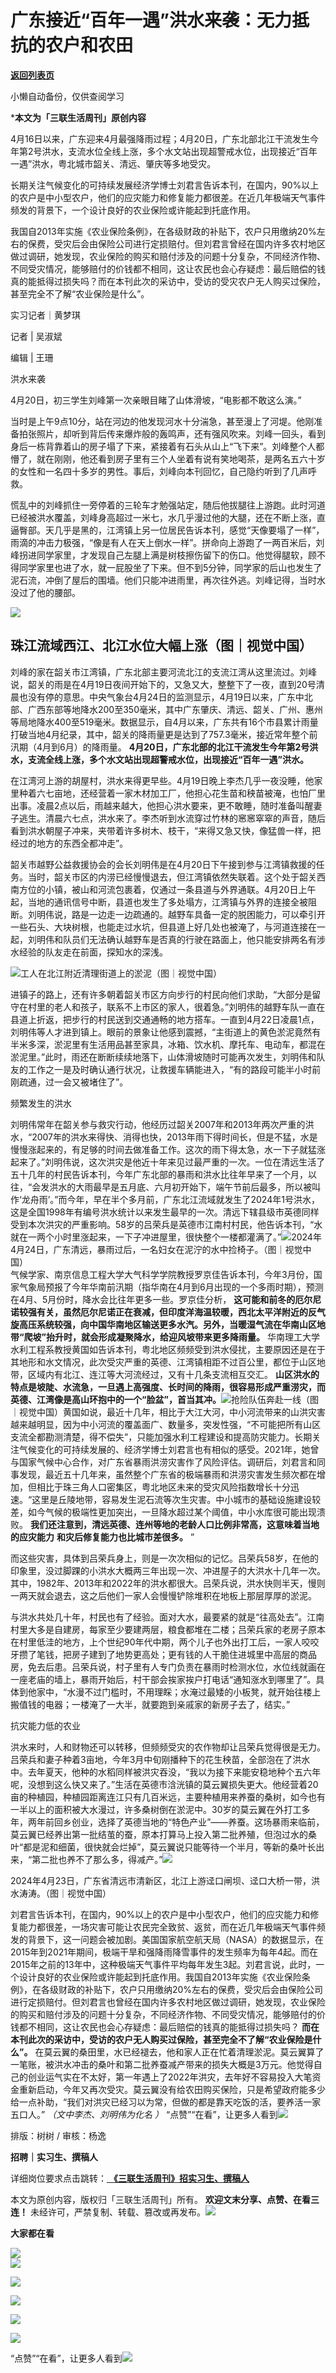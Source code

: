 # ​广东接近“百年一遇”洪水来袭：无力抵抗的农户和农田

[**返回列表页**](/gzh/三联生活周刊)

小懒自动备份，仅供查阅学习

***本文为「三联生活周刊」原创内容**  
  

4月16日以来，广东迎来4月最强降雨过程；4月20日，广东北部北江干流发生今年第2号洪水，支流水位全线上涨，多个水文站出现超警戒水位，出现接近“百年一遇”洪水，粤北城市韶关、清远、肇庆等多地受灾。

  

长期关注气候变化的可持续发展经济学博士刘君言告诉本刊，在国内，90%以上的农户是中小型农户，他们的应灾能力和修复能力都很差。在近几年极端天气事件频发的背景下，一个设计良好的农业保险或许能起到托底作用。

  

我国自2013年实施《农业保险条例》，在各级财政的补贴下，农户只用缴纳20%左右的保费，受灾后会由保险公司进行定损赔付。但刘君言曾经在国内许多农村地区做过调研，她发现，农业保险的购买和赔付涉及的问题十分复杂，不同经济作物、不同受灾情况，能够赔付的价钱都不相同，这让农民也会心存疑虑：最后赔偿的钱真的能抵得过损失吗？而在本刊此次的采访中，受访的受灾农户无人购买过保险，甚至完全不了解“农业保险是什么”。  

  
  

实习记者｜黄梦琪

记者 | 吴淑斌  

编辑 | 王珊

洪水来袭

4月20日，初三学生刘峰第一次亲眼目睹了山体滑坡，“电影都不敢这么演。”

当时是上午9点10分，站在河边的他发现河水十分湍急，甚至漫上了河堤。他刚准备拍张照片，却听到背后传来爆炸般的轰鸣声，还有强风吹来。刘峰一回头，看到身后一栋背靠着山的房子塌了下来，紧接着有石头从山上“飞下来”。刘峰整个人都懵了，就在刚刚，他还看到房子里有三个人坐着有说有笑地喝茶，是两名五六十岁的女性和一名四十多岁的男性。事后，刘峰向本刊回忆，自己隐约听到了几声呼救。

慌乱中的刘峰抓住一旁停着的三轮车才勉强站定，随后他拔腿往上游跑。此时河道已经被洪水覆盖，刘峰身高超过一米七，水几乎漫过他的大腿，还在不断上涨，直逼臀部。天几乎是黑的，江湾镇上另一位居民告诉本刊，感觉“天像要塌了一样”，雨滴的冲击力极强，“像是有人在天上倒水一样”。拼命向上游跑了一两百米后，刘峰拐进同学家里，才发现自己左腿上满是树枝擦伤留下的伤口。他觉得腿软，顾不得同学家里也进了水，就一屁股坐了下来。但不到5分钟，同学家的后山也发生了泥石流，冲倒了屋后的围墙。他们只能冲进雨里，再次往外逃。刘峰记得，当时水没过了他的腰部。

![](https://mmbiz.qpic.cn/mmbiz_jpg/c2Sib3Mp7pOPfxJcUgwZXZn9mE2oKohasufk0BdLdYpt6bjefPKf3INuWGzylJECYCtvwFqzxlGFhOP1OvUXE0w/640?wx_fmt=jpeg&from;=appmsg)

## 珠江流域西江、北江水位大幅上涨（图｜视觉中国）

刘峰的家在韶关市江湾镇，广东北部主要河流北江的支流江湾从这里流过。刘峰说，韶关的雨是在4月19日夜间开始下的，又急又大，整整下了一夜，直到20号清晨也没有停的意思。中央气象台4月24日的监测显示，4月19日以来，广东中北部、广西东部等地降水200至350毫米，其中广东肇庆、清远、韶关、广州、惠州等局地降水400至519毫米。数据显示，自4月以来，广东共有16个市县累计雨量打破当地4月纪录，其中，韶关的降雨量更是达到了757.3毫米，接近常年整个前汛期（4月到6月）的降雨量。
**4月20日，广东北部的北江干流发生今年第2号洪水，支流全线上涨，多个水文站出现超警戒水位，出现接近“百年一遇”洪水。**

在江湾河上游的胡屋村，洪水来得更早些。4月19日晚上李杰几乎一夜没睡，他家里种着六七亩地，还经营着一家木材加工厂，他担心花生苗和秧苗被淹，也怕厂里出事。凌晨2点以后，雨越来越大，他担心洪水要来，更不敢睡，随时准备叫醒妻子逃生。清晨六七点，洪水来了。李杰听到水流穿过竹林的窸窸窣窣的声音，随后看到洪水朝屋子冲来，夹带着许多树木、枝干，“来得又急又快，像猛兽一样，把经过的地方的东西全都冲走”。

韶关市越野公益救援协会的会长刘明伟是在4月20日下午接到参与江湾镇救援的任务。当时，韶关市区的内涝已经慢慢退去，但江湾镇依然失联着。这个处于韶关西南方位的小镇，被山和河流包裹着，仅通过一条县道与外界通联。4月20日上午起，当地的通讯信号中断，县道也发生了多处塌方，江湾镇与外界的连接全被阻断。刘明伟说，路是一边走一边疏通的。越野车具备一定的脱困能力，可以牵引开一些石头、大块树根，也能走过水坑，但县道上好几处也被淹了，与河道连接在一起，刘明伟和队员们无法确认越野车是否真的行驶在路面上，他只能安排两名有涉水经验的队友走在前面，探知水的深浅。

![](https://mmbiz.qpic.cn/mmbiz_jpg/c2Sib3Mp7pOPfxJcUgwZXZn9mE2oKohasCAhBO0xVoSWrt4FQkv3tUt8nL915pjDS4LRwvQExCbribM09wN1Gcfw/640?wx_fmt=jpeg&from;=appmsg)工人在北江附近清理街道上的淤泥（图｜视觉中国）

进镇子的路上，还有许多朝着韶关市区方向步行的村民向他们求助，“大部分是留守在村里的老人和孩子，联系不上市区的家人，很着急。”刘明伟的越野车队一直在县道上折返，把步行的村民送到交通通畅的地方搭车。一直到4月22日凌晨1点，刘明伟等人才进到镇上。眼前的景象让他感到震撼，“主街道上的黄色淤泥竟然有半米多深，淤泥里有生活用品甚至家具，冰箱、饮水机、摩托车、电动车，都混在淤泥里。”此时，雨还在断断续续地落下，山体滑坡随时可能再次发生，刘明伟和队友的工作之一是及时确认通行状况，让救援车辆能进入，“有的路段可能半小时前刚疏通，过一会又被堵住了”。

频繁发生的洪水

刘明伟常年在韶关参与救灾行动，他经历过韶关2007年和2013年两次严重的洪水，“2007年的洪水来得快、消得也快，2013年雨下得时间长，但是不猛，水是慢慢涨起来的，有足够的时间去做准备工作。这次的雨下得太急，水一下子就猛涨起来了。”刘明伟说，这次洪灾是他近十年来见过最严重的一次。一位在清远生活了五十几年的村民告诉本刊，今年广东北部的暴雨和洪水比往年早来了一个月，以往，“会发洪水的大雨最早是五月底、六月初开始下，端午节前后最多，所以被叫作‘龙舟雨’。”而今年，早在半个多月前，广东北江流域就发生了2024年1号洪水，这是全国1998年有编号洪水统计以来发生最早的一次。清远下辖县级市英德同样受到本次洪灾的严重影响。58岁的吕荣兵是英德市江南村村民，他告诉本刊，“水就在一两个小时里涨起来，一下子冲进屋里，很快整个一楼都灌满了。”![](https://mmbiz.qpic.cn/mmbiz_jpg/c2Sib3Mp7pOPfxJcUgwZXZn9mE2oKohasFf24libiblgT6FBSGOC6rTmHSibsibdpdriaTpCQ0icqnP6kNxp7FPHBvOqg/640?wx_fmt=jpeg&from;=appmsg)2024年4月24日，广东清远，暴雨过后，一名妇女在泥泞的水中捡椅子。（图｜视觉中国）  
气候学家、南京信息工程大学大气科学学院教授罗京佳告诉本刊，今年3月份，国家气象局预报了今年华南前汛期（指华南在4月到6月出现的一个多雨时期），预测在4月、5月份时，降水会比往年更多一些。罗京佳分析，
**这可能和前冬的厄尔尼诺较强有关，虽然厄尔尼诺正在衰减，但印度洋海温较暖，西北太平洋附近的反气旋高压系统较强，向中国华南地区输送更多水汽。另外，当暖湿气流在华南山区地带“爬坡”抬升时，就会形成凝聚降水，给迎风坡带来更多降雨量。**
华南理工大学水利工程系教授黄国如告诉本刊，粤北地区频频受到洪水侵扰，主要原因还是在于其地形和水文情况，此次受灾严重的英德、江湾镇相距不过百公里，都位于山区地带，区域内有北江、连江等大河流经过，又有十几条支流相互交汇。
**山区洪水的特点是坡陡、水流急，一旦遇上高强度、长时间的降雨，很容易形成严重涝灾，而英德、江湾像是高山环抱中的一个“脸盆”，首当其冲。**![](https://mmbiz.qpic.cn/sz_mmbiz_jpg/RNpp5IDIhiaLvYzSkIVicMLyAzTLm7O7LqkrKdtxooeb5CZcTV5eBVzh6SVuG17pqcEIxCWV2A4fAvKFv9CAqvjA/640?wx_fmt=jpeg&from;=appmsg)抢险队伍奔赴一线（图｜视觉中国）黄国如说，最近十几年，相比于大江大河，中小河流带来的山洪灾害越来越明显，因为中小河流的覆盖面广、数量多，突发性强，“不可能把所有山区支流全都勘测清楚，得不偿失”，只能加强水利工程建设和提高防灾能力。长期关注气候变化的可持续发展的、经济学博士刘君言也有相似的感受。2021年，她曾与国家气候中心合作，对广东省暴雨洪涝灾害作了风险评估。调研后，刘君言和同事发现，最近五十几年来，虽然整个广东省的极端暴雨和洪涝灾害发生频次都在增加，但相比于珠三角人口密集区，粤北地区未来的受灾风险指数增长十分迅速。“这里是丘陵地带，容易发生泥石流等次生灾害。中小城市的基础设施建设较差，如今气候的极端性更加突出，一旦降水超过某个阈值，中小水库很可能出现溃败。
**我们还注意到，清远英德、连州等地的老龄人口比例非常高，这意味着当地的应灾能力** **和灾后修复能力也比城市差很多。** ”

而这些灾害，具体到吕荣兵身上，则是一次次相似的记忆。吕荣兵58岁，在他的印象里，没过脚踝的小洪水大概两三年出现一次、冲进屋子的大洪水十几年一次。其中，1982年、2013年和2022年的洪水都很大。吕荣兵说，洪水快则半天，慢则一两天就会退去，这之后他们一家人会慢慢铲除堆积在地板上那层厚厚的淤泥。

与洪水共处几十年，村民也有了经验。面对大水，最要紧的就是“往高处去”。江南村里大多是自建房，每家至少要建两层，粮食都堆在二楼；吕荣兵家的老房子原本在村里低洼的地方，上个世纪90年代中期，两个儿子也外出打工后，一家人咬咬牙攒了笔钱，把房子建到了地势更高处；更有钱的人干脆住进城里中高层的商品房，免去后患。吕荣兵说，村子里有人专门负责在暴雨时检测水位，水位线就画在一座老庙的墙上，暴雨开始后，村干部会挨家挨户打电话“通知涨水到哪里了”。具体到他家中，“水漫不过门槛时，不用理睬；水淹过最矮的小板凳，就开始往楼上搬值钱的电器；一楼淹了一大半，就要跑到亲戚家的新房子去了，结实。”

抗灾能力低的农业

洪水来时，人和财物还可以转移，但频频受灾的农作物却让吕荣兵觉得很是无力。吕荣兵和妻子种着3亩地，今年3月中旬刚播种下的花生秧苗，全部泡在了洪水中。去年夏天，他种的水稻同样被洪灾吞没，“我以为接下来能安稳地种个五六年呢，没想到这么快又来了。”生活在英德市浛洸镇的莫云翼损失更大。他经营着20亩的种植园，种植园距离连江只有几百米远，主要种植用来养蚕的桑树，如今也有一半以上的面积被大水漫过，许多桑树倒在淤泥中。30岁的莫云翼在外打工多年，两年前回乡创业，选择了英德当地的“特色产业”——养蚕。这场暴雨来临前，莫云翼已经养出第一批结茧的蚕，原本打算马上投入第二批养殖，但泡过水的桑叶“都是泥和细菌，很快就会烂掉”，莫云翼说只能等待一个半月，等新的桑叶长出来，“第二批也养不了那么多，得减产。”![](https://mmbiz.qpic.cn/mmbiz_jpg/c2Sib3Mp7pOPfxJcUgwZXZn9mE2oKohaslcOwZqFapqnWzoxLwzrBmicB0VIyRFQgtSQ6Zd47TicnNibARtLiaeGicpg/640?wx_fmt=jpeg&from;=appmsg)

2024年4月23日，广东省清远市清新区，北江上游迳口闸坝、迳口大桥一带，洪水涛涛。（图｜视觉中国）

刘君言告诉本刊，在国内，90%以上的农户是中小型农户，他们的应灾能力和修复能力都很差，一场灾害可能让农民完全致贫、返贫，而在近几年极端天气事件频发的背景下，这一问题会被加剧。美国国家航空航天局（NASA）的数据显示，在2015年到2021年期间，极端干旱和强降雨降雪事件的发生频率为每年4起。而在2015年之前的13年中，这种极端天气事件平均每年发生3起。刘君言说，此时，一个设计良好的农业保险或许能起到托底作用。我国自2013年实施《农业保险条例》，在各级财政的补贴下，农户只用缴纳20%左右的保费，受灾后会由保险公司进行定损赔付。但刘君言也曾经在国内许多农村地区做过调研，她发现，农业保险的购买和赔付涉及的问题十分复杂，不同经济作物、不同受灾情况，能够赔付的价钱都不相同，这让农民也会心存疑虑：最后赔偿的钱真的能抵得过损失吗？
**而在本刊此次的采访中，受访的农户无人购买过保险，甚至完全不了解“农业保险是什么”。**
在莫云翼的桑田里，水已经褪去，他和家人正在忙着清理淤泥。莫云翼算了一笔账，被洪水冲击的桑叶和第二批养蚕减产带来的损失大概是3万元。他觉得自己的创业运气实在不太好，第一年遇上了2022年洪灾，去年好不容易投入大笔资金重新启动，今年又再次受灾。莫云翼没有给农田购买保险，只是希望政府能多少给一点补助，“我们对洪灾已经习以为常，但做的都是靠天吃饭的活，要养活一家五口人。”
_（文中李杰、刘明伟为化名 ）_
“点赞”“在看”，让更多人看到![](https://mmbiz.qpic.cn/mmbiz_gif/c2Sib3Mp7pON9hkSZwdTibRHNZSMPyiapUCHJwlyoZVBC3SfmPmF0VKjkm3NiaToQloHFJ6icyicqZnqgXp6pSQJt5gg/640?wx_fmt=gif&from;=appmsg&wxfrom;=5&wx;_lazy=1&tp;=wxpic)  
  
  
  
  
  

排版：树树 / 审核：杨逸

  
 **招聘｜实习生、撰稿人**  

详细岗位要求点击跳转：[
**《三联生活周刊》招实习生、撰稿人**](http://mp.weixin.qq.com/s?__biz=MTc5MTU3NTYyMQ==&mid=2651136871&idx=3&sn=f1c0777fe9d31881e5dfca68ebc2937f&chksm=5907324d6e70bb5b3546dfe1c7b31b5fe05664bebbf36356ba9a1a352e0678444cad62875ad4&scene=21#wechat_redirect)

本文为原创内容，版权归「三联生活周刊」所有。 **欢迎文末分享、点赞、在看三连！**
未经许可，严禁复制、转载、篡改或再发布。![](https://mmbiz.qpic.cn/sz_mmbiz_png/Gg7Qtoh7Aic9ZTmAdCc80b4nD7xicgPt863QWU7oNswDx19XrjfTtSl8QwatY2EEZGuNd1WRRiapDZjcDhTnNYmBg/640?wx_fmt=other&wxfrom;=5&wx;_lazy=1&wx;_co=1&retryload;=1&tp;=webp)

 **大家都在看**

  

[![](https://mmbiz.qpic.cn/mmbiz_jpg/c2Sib3Mp7pOPsibCm70QXdSW6w1xWuvBvRNcq2OK9RwfhRwzDL1UJ72cuDfPHyqQdU28pekxBib0peXFiaSKKKOskQ/640?wx_fmt=jpeg&from;=appmsg&wxfrom;=5&wx;_lazy=1&wx;_co=1&tp;=wxpic)](http://mp.weixin.qq.com/s?__biz=MTc5MTU3NTYyMQ==&mid=2651366286&idx=1&sn=5dc1dfadb078daf5163ce99c06934a74&chksm=590ab2a46e7d3bb2410ffe27d0cd8ccd84922b44c4391965067c90ae129938db6c24a5a23848&scene=21#wechat_redirect)  
[![](https://mmbiz.qpic.cn/mmbiz_png/c2Sib3Mp7pOPfxJcUgwZXZn9mE2oKohasW8O9z96aMBmBQMOy5smNvzgSbhnta2RYuVvQrNlPN61UXWibaoEOficg/640?wx_fmt=png&from;=appmsg)](http://mp.weixin.qq.com/s?__biz=MTc5MTU3NTYyMQ==&mid=2651369537&idx=2&sn=78ab2238a8868e71cd921370e1323fbb&chksm=590aa16b6e7d287d87e5754ec81acf2638231bd82fd2a3decf169b80ff2cd3cd6d943d77b978&scene=21#wechat_redirect)

[![](https://mmbiz.qpic.cn/mmbiz_jpg/c2Sib3Mp7pOPfxJcUgwZXZn9mE2oKohasuYIaQPv0mpLpWNcPjpu2LSRVOiczPrVZJHpqdbI25EajP477TQyU33g/640?wx_fmt=jpeg&tp;=wxpic&wxfrom;=5&wx;_lazy=1&wx;_co=1)](http://mp.weixin.qq.com/s?__biz=MTc5MTU3NTYyMQ==&mid=2651368141&idx=2&sn=3f6f7ada3415cc75517c2f8213aa7ef3&chksm=590abbe76e7d32f14e0863479fe52707a24f1627fa7dd0434c2e5194c6e6acb97b6dc29622bc&scene=21#wechat_redirect)

  
![](https://mmbiz.qpic.cn/sz_mmbiz_png/Gg7Qtoh7Aic9ZTmAdCc80b4nD7xicgPt86k1kgpU51hWCHjV92ryhVW35PLCvLhxLw9XDhXjgeDyZhHSx5EbRcfg/640?wx_fmt=other&wxfrom;=5&wx;_lazy=1&wx;_co=1&retryload;=1&tp;=webp)  

[![](https://mmbiz.qpic.cn/mmbiz_jpg/c2Sib3Mp7pOPmcR8K9SFPg0JhMVeP47KM6ic1GqXmR72Rkj44rLHumZZ0OThUjCWHuNKicjyvLWqJBUOiaJic1OcdTQ/640?wx_fmt=jpeg&from;=appmsg&wxfrom;=5&wx;_lazy=1&wx;_co=1&tp;=wxpic)]()

[![](https://mmbiz.qpic.cn/mmbiz_jpg/c2Sib3Mp7pOPRRic6R8dvynVQIgxSP5Y1PMRSGibdkjX8eia7nOBAGicP9lNQAIGDOMiciaDCKsNXYr13Owv2CbpP4H3w/640?wx_fmt=jpeg&wxfrom;=5&wx;_lazy=1&wx;_co=1&tp;=wxpic)]()

  
  
“点赞”“在看”，让更多人看到![](https://mmbiz.qpic.cn/mmbiz_gif/c2Sib3Mp7pON9hkSZwdTibRHNZSMPyiapUCHJwlyoZVBC3SfmPmF0VKjkm3NiaToQloHFJ6icyicqZnqgXp6pSQJt5gg/640?wx_fmt=gif&from;=appmsg&wxfrom;=5&wx;_lazy=1&tp;=wxpic)

